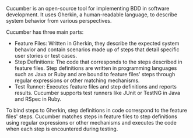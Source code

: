 Cucumber is an open-source tool for implementing BDD in software development. It uses Gherkin, a human-readable language, to describe system behavior from various perspectives.

Cucumber has three main parts:
- Feature Files: Written in Gherkin, they describe the expected system behavior and contain scenarios made up of steps that detail specific user stories or test cases.
- Step Definitions: The code that corresponds to the steps described in feature files. Step definitions are written in programming languages such as Java or Ruby and are bound to feature files' steps through regular expressions or other matching mechanisms.
- Test Runner: Executes feature files and step definitions and reports results. Cucumber supports test runners like JUnit or TestNG in Java and RSpec in Ruby.

To bind steps to Gherkin, step definitions in code correspond to the feature files' steps. Cucumber matches steps in feature files to step definitions using regular expressions or other mechanisms and executes the code when each step is encountered during testing.